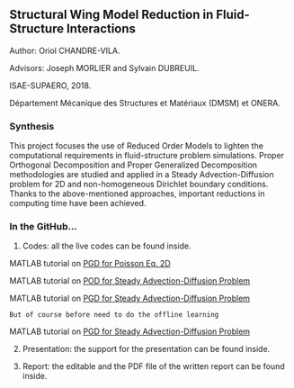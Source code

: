 ## Structural Wing Model Reduction in Fluid-Structure Interactions

Author: Oriol CHANDRE-VILA.

Advisors: Joseph MORLIER and Sylvain DUBREUIL. 

ISAE-SUPAERO, 2018. 

Département Mécanique des Structures et Matériaux (DMSM) et ONERA.

### Synthesis

This project focuses the use of Reduced Order Models to lighten the computational requirements in fluid-structure problem simulations. Proper Orthogonal Decomposition and Proper Generalized Decomposition methodologies are studied and applied in a Steady Advection-Diffusion problem for 2D and non-homogeneous Dirichlet boundary conditions. Thanks to the above-mentioned approaches, important reductions in computing time have been achieved.

### In the GitHub...

1. Codes: all the live codes can be found inside.

MATLAB tutorial on [PGD for Poisson Eq. 2D](http://htmlpreview.github.io/?https://github.com/mid2SUPAERO/PIR_CHANDRE_ROM/blob/master/Codes/html_Poisson2D_PGD/main.html)
  
    
MATLAB tutorial on [POD for Steady Advection-Diffusion Problem](http://htmlpreview.github.io/?https://github.com/mid2SUPAERO/PIR_CHANDRE_ROM/blob/master/Codes/html_AdvDiff_POD/AdvectionDiffusion.html)
    
    
MATLAB tutorial on [PGD for Steady Advection-Diffusion Problem](http://htmlpreview.github.io/?https://github.com/mid2SUPAERO/PIR_CHANDRE_ROM/blob/master/Codes/html_AdvDiff_PGD_Online/Online.html) 
    
    But of course before need to do the offline learning
    
MATLAB tutorial on [PGD for Steady Advection-Diffusion Problem](http://htmlpreview.github.io/?https://github.com/mid2SUPAERO/PIR_CHANDRE_ROM/blob/master/Codes/html_AdvDiff_PGD_Offline/Offline.html) 
    
2. Presentation: the support for the presentation can be found inside.

3. Report: the editable and the PDF file of the written report can be found inside.
